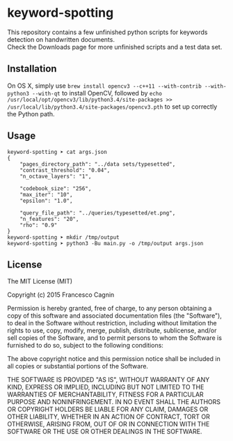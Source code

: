 # keyword-spotting
This repository contains a few unfinished python scripts for keywords detection on handwritten documents.  
Check the Downloads page for more unfinished scripts and a test data set.


## Installation
On OS X, simply use `brew install opencv3 --c++11 --with-contrib --with-python3 --with-qt` to install OpenCV, followed by `echo /usr/local/opt/opencv3/lib/python3.4/site-packages >> /usr/local/lib/python3.4/site-packages/opencv3.pth` to set up correctly the Python path.


## Usage
```
keyword-spotting ➤ cat args.json
{
    "pages_directory_path": "../data sets/typesetted",
    "contrast_threshold": "0.04",
    "n_octave_layers": "1",

    "codebook_size": "256",
    "max_iter": "10",
    "epsilon": "1.0",

    "query_file_path": "../queries/typesetted/et.png",
    "n_features": "20",
    "rho": "0.9"
}
keyword-spotting ➤ mkdir /tmp/output
keyword-spotting ➤ python3 -Bu main.py -o /tmp/output args.json
```


## License
The MIT License (MIT)

Copyright (c) 2015 Francesco Cagnin

Permission is hereby granted, free of charge, to any person obtaining a copy
of this software and associated documentation files (the "Software"), to deal
in the Software without restriction, including without limitation the rights
to use, copy, modify, merge, publish, distribute, sublicense, and/or sell
copies of the Software, and to permit persons to whom the Software is
furnished to do so, subject to the following conditions:

The above copyright notice and this permission notice shall be included in all
copies or substantial portions of the Software.

THE SOFTWARE IS PROVIDED "AS IS", WITHOUT WARRANTY OF ANY KIND, EXPRESS OR
IMPLIED, INCLUDING BUT NOT LIMITED TO THE WARRANTIES OF MERCHANTABILITY,
FITNESS FOR A PARTICULAR PURPOSE AND NONINFRINGEMENT. IN NO EVENT SHALL THE
AUTHORS OR COPYRIGHT HOLDERS BE LIABLE FOR ANY CLAIM, DAMAGES OR OTHER
LIABILITY, WHETHER IN AN ACTION OF CONTRACT, TORT OR OTHERWISE, ARISING FROM,
OUT OF OR IN CONNECTION WITH THE SOFTWARE OR THE USE OR OTHER DEALINGS IN THE
SOFTWARE.